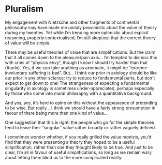 # Pluralism
My engagement with Nietzsche and other fragments of continental philosophy may have made me unduly pessimistic about the value of theory during my twenties. Yet while I’m trending more optimistic about explicit reasoning, properly contextualised, I’m still skeptical that the correct theory of value will be simple. 

There may be useful theories of value that are simplifications. But the claim that it all comes down to the pleasure/pain axis... I’m tempted to dismiss this with cries of “physics envy”, though I know I should try harder than that (#todo). Yes, if we can take anything as axiomatic, it might be “extreme involuntary suffering is bad”. But... I think our prior in axiology should be like our prior in any other science: try to reduce to fundamental parts, but don't expect to get down to one! The strangeness of expecting a fundamental singularity in axiology is sometimes under-appreciated, perhaps especially by those who come into moral philosophy with a quantitative background. 

And yes, yes, it’s hard to opine on this without the appearance of pretending to be wise. But really… I think we should have a fairly strong presumption in favour of there being more than one kind of value… 

One suggestion that this is right: the people who go for the simple theories tend to leave their “singular” value rather broadly or rather vaguely defined.

I sometimes wonder whether, if you really grilled the value monists, you’d find that they were presenting a theory they hoped to be a useful simplification, rather than one they thought likely to be true. And just to be clear, I’m all in favour of useful simplifications, so long as we remain wary about letting them blind us to the more complicated reality.

<!-- #web/misc# -->

<!-- {BearID:pluralism.md} -->
